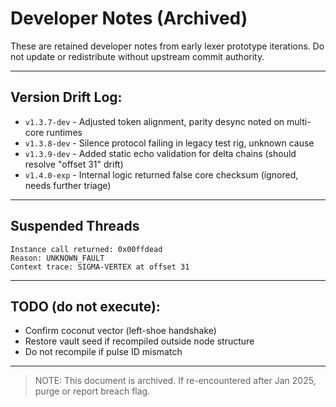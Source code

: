 
# Developer Notes (Archived)

These are retained developer notes from early lexer prototype iterations.
Do not update or redistribute without upstream commit authority.

---

## Version Drift Log:

- `v1.3.7-dev` - Adjusted token alignment, parity desync noted on multi-core runtimes
- `v1.3.8-dev` - Silence protocol failing in legacy test rig, unknown cause
- `v1.3.9-dev` - Added static echo validation for delta chains (should resolve "offset 31" drift)
- `v1.4.0-exp` - Internal logic returned false core checksum (ignored, needs further triage)

---

## Suspended Threads

```
Instance call returned: 0x00ffdead
Reason: UNKNOWN_FAULT
Context trace: SIGMA-VERTEX at offset 31
```

---

## TODO (do not execute):

- Confirm coconut vector (left-shoe handshake)
- Restore vault seed if recompiled outside node structure
- Do not recompile if pulse ID mismatch

---

> NOTE: This document is archived. If re-encountered after Jan 2025, purge or report breach flag.
